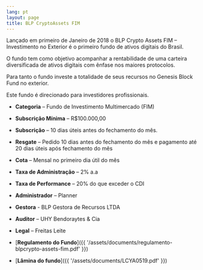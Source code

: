```yaml
---
lang: pt
layout: page
title: BLP CryptoAssets FIM
---
```


Lançado em primeiro de Janeiro de 2018 o BLP Crypto Assets FIM – Investimento no Exterior é o primeiro fundo de ativos digitais do Brasil.

O fundo tem como objetivo acompanhar a rentabilidade de uma carteira diversificada de ativos digitais com ênfase nos maiores protocolos.

Para tanto o fundo investe a totalidade de seus recursos no Genesis Block Fund no exterior.

Este fundo é direcionado para investidores profissionais.

- **Categoria** – Fundo de Investimento Multimercado (FIM)
- **Subscrição Mínima** – R$100.000,00
- **Subscrição** – 10 dias úteis antes do fechamento do mês.
- **Resgate** – Pedido 10 dias antes do fechamento do mês e pagamento até 20 dias úteis após fechamento do mês
- **Cota** – Mensal no primeiro dia útil do mês
- **Taxa de Administração** – 2% a.a
- **Taxa de Performance** – 20% do que exceder o CDI
- **Administrador** – Planner
- **Gestora** - BLP Gestora de Recursos LTDA
- **Auditor** – UHY Bendoraytes & Cia
- **Legal** – Freitas Leite

- [**Regulamento do Fundo**]({{ '/assets/documents/regulamento-blpcrypto-assets-fim.pdf' }})

- [**Lâmina do fundo**]({{ '/assets/documents/LCYA0519.pdf' }})
